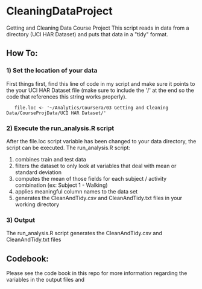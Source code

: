 # CleaningDataProject

Getting and Cleaning Data Course Project 
This script reads in data from a directory (UCI HAR Dataset) and puts that data in a "tidy" format.

## How To:

### 1) Set the location of your data
First things first, find this line of code in my script and make sure it points to the your UCI HAR Dataset file (make sure to include the '/' at the end so the code that references this string works properly).

       file.loc <- '~/Analytics/Coursera/03 Getting and Cleaning Data/CourseProjData/UCI HAR Dataset/'

### 2) Execute the run_analysis.R script

After the file.loc script variable has been changed to your data directory, the script can be executed.
The run_analysis.R script: 

1. combines train and test data
2. filters the dataset to only look at variables that deal with mean or standard deviation
3. computes the mean of those fields for each subject / activity combination (ex: Subject 1 - Walking)
4. applies meaningful column names to the data set
5. generates the CleanAndTidy.csv and CleanAndTidy.txt files in your working directory

### 3) Output 

The run_analysis.R script generates the CleanAndTidy.csv and CleanAndTidy.txt files

## Codebook:

Please see the code book in this repo for more information regarding the variables in the output files and 

